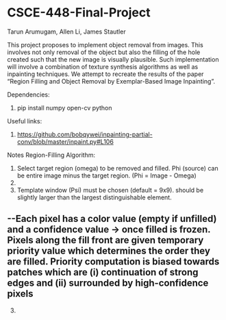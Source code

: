 # CSCE-448-Final-Project

Tarun Arumugam, Allen Li, James Stautler

This project proposes to implement object removal from images. This involves not only removal of the object but also the filling of the hole created such that the new image is visually plausible. Such implementation will involve a combination of texture synthesis algorithms as well as inpainting techniques. We attempt to recreate the results of the paper “Region Filling and Object Removal by Exemplar-Based Image Inpainting”.

Dependencies:
1. pip install numpy open-cv python

Useful links:
1. https://github.com/bobqywei/inpainting-partial-conv/blob/master/inpaint.py#L106


Notes Region-Filling Algorithm: 
1. Select target region (omega) to be removed and filled. Phi (source) can be entire image minus the target region. (Phi = Image - Omega)
2. 
3. Template window (Psi) must be chosen (default = 9x9). should be slightly larger than the largest distinguishable element.

--Each pixel has a color value (empty if unfilled) and a confidence value -> once filled is frozen. Pixels along the fill front are given temporary priority value which determines the order they are filled. Priority computation is biased towards patches which are (i) continuation of strong edges and (ii) surrounded by high-confidence pixels
--

3. 
